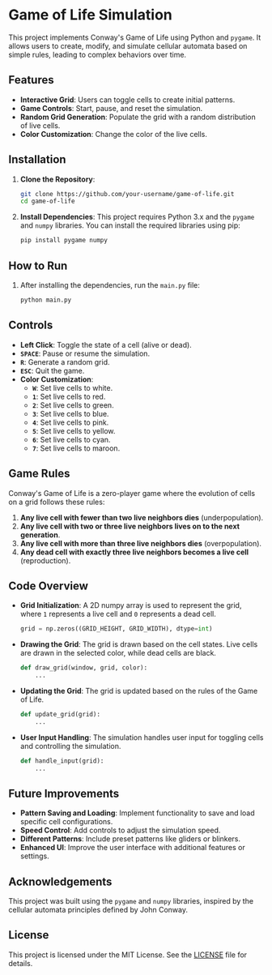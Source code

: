 # Game of Life Simulation

This project implements Conway's Game of Life using Python and `pygame`. It allows users to create, modify, and simulate cellular automata based on simple rules, leading to complex behaviors over time.

## Features

- **Interactive Grid**: Users can toggle cells to create initial patterns.
- **Game Controls**: Start, pause, and reset the simulation.
- **Random Grid Generation**: Populate the grid with a random distribution of live cells.
- **Color Customization**: Change the color of the live cells.

## Installation

1. **Clone the Repository**:
   ```bash
   git clone https://github.com/your-username/game-of-life.git
   cd game-of-life
   ```

2. **Install Dependencies**:
   This project requires Python 3.x and the `pygame` and `numpy` libraries.
   You can install the required libraries using pip:
   ```bash
   pip install pygame numpy
   ```

## How to Run

1. After installing the dependencies, run the `main.py` file:
   ```bash
   python main.py
   ```

## Controls

- **Left Click**: Toggle the state of a cell (alive or dead).
- **`SPACE`**: Pause or resume the simulation.
- **`R`**: Generate a random grid.
- **`ESC`**: Quit the game.
- **Color Customization**:
  - **`W`**: Set live cells to white.
  - **`1`**: Set live cells to red.
  - **`2`**: Set live cells to green.
  - **`3`**: Set live cells to blue.
  - **`4`**: Set live cells to pink.
  - **`5`**: Set live cells to yellow.
  - **`6`**: Set live cells to cyan.
  - **`7`**: Set live cells to maroon.

## Game Rules

Conway's Game of Life is a zero-player game where the evolution of cells on a grid follows these rules:

1. **Any live cell with fewer than two live neighbors dies** (underpopulation).
2. **Any live cell with two or three live neighbors lives on to the next generation**.
3. **Any live cell with more than three live neighbors dies** (overpopulation).
4. **Any dead cell with exactly three live neighbors becomes a live cell** (reproduction).

## Code Overview

- **Grid Initialization**:
  A 2D numpy array is used to represent the grid, where `1` represents a live cell and `0` represents a dead cell.
  ```python
  grid = np.zeros((GRID_HEIGHT, GRID_WIDTH), dtype=int)
  ```

- **Drawing the Grid**:
  The grid is drawn based on the cell states. Live cells are drawn in the selected color, while dead cells are black.
  ```python
  def draw_grid(window, grid, color):
      ...
  ```

- **Updating the Grid**:
  The grid is updated based on the rules of the Game of Life.
  ```python
  def update_grid(grid):
      ...
  ```

- **User Input Handling**:
  The simulation handles user input for toggling cells and controlling the simulation.
  ```python
  def handle_input(grid):
      ...
  ```

## Future Improvements

- **Pattern Saving and Loading**: Implement functionality to save and load specific cell configurations.
- **Speed Control**: Add controls to adjust the simulation speed.
- **Different Patterns**: Include preset patterns like gliders or blinkers.
- **Enhanced UI**: Improve the user interface with additional features or settings.

## Acknowledgements

This project was built using the `pygame` and `numpy` libraries, inspired by the cellular automata principles defined by John Conway.

## License

This project is licensed under the MIT License. See the [LICENSE](LICENSE) file for details.
